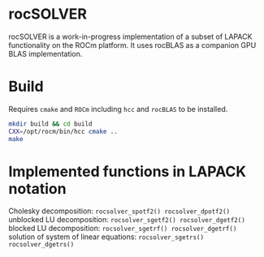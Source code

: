 # rocSOLVER

rocSOLVER is a work-in-progress implementation of a subset of LAPACK functionality on the ROCm platform. It uses rocBLAS as a companion GPU BLAS implementation.

# Build
Requires `cmake` and `ROCm` including `hcc` and `rocBLAS` to be installed.

```bash
mkdir build && cd build
CXX=/opt/rocm/bin/hcc cmake ..
make
```
# Implemented functions in LAPACK notation
Cholesky decomposition: `rocsolver_spotf2() rocsolver_dpotf2()`  
unblocked LU decomposition: `rocsolver_sgetf2() rocsolver_dgetf2()`  
blocked LU decomposition: `rocsolver_sgetrf() rocsolver_dgetrf()`  
solution of system of linear equations: `rocsolver_sgetrs() rocsolver_dgetrs()`  
